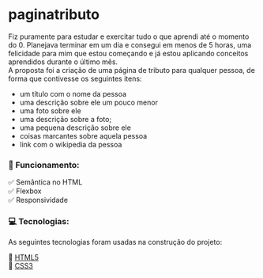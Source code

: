 # paginatributo

Fiz puramente para estudar e exercitar tudo o que aprendi até o momento do 0. Planejava terminar em um dia e consegui em menos de 5 horas, uma felicidade para mim que estou começando e já estou aplicando conceitos
aprendidos durante o último mês.<br>
A proposta foi a criação de uma página de tributo para qualquer pessoa, de forma que contivesse os seguintes itens:
<ul>
  <li>um título com o nome da pessoa </li>
  <li> uma descrição sobre ele um pouco menor </li>
  <li> uma foto sobre ele </li>
  <li> uma descrição sobre a foto;</li>
  <li> uma pequena descrição sobre ele </li>
  <li> coisas marcantes sobre aquela pessoa </li>
  <li> link com o wikipedia da pessoa </li>
</ul>



### 🎢 Funcionamento:

✅ Semântica no HTML<br>
✅ Flexbox<br>
✅ Responsividade<br>

### 💻 Tecnologias:

As seguintes tecnologias foram usadas na construção do projeto:<br>

🔣 [HTML5](https://html5.org)<br>
🎨 [CSS3](https://www.css3.com)<br>


